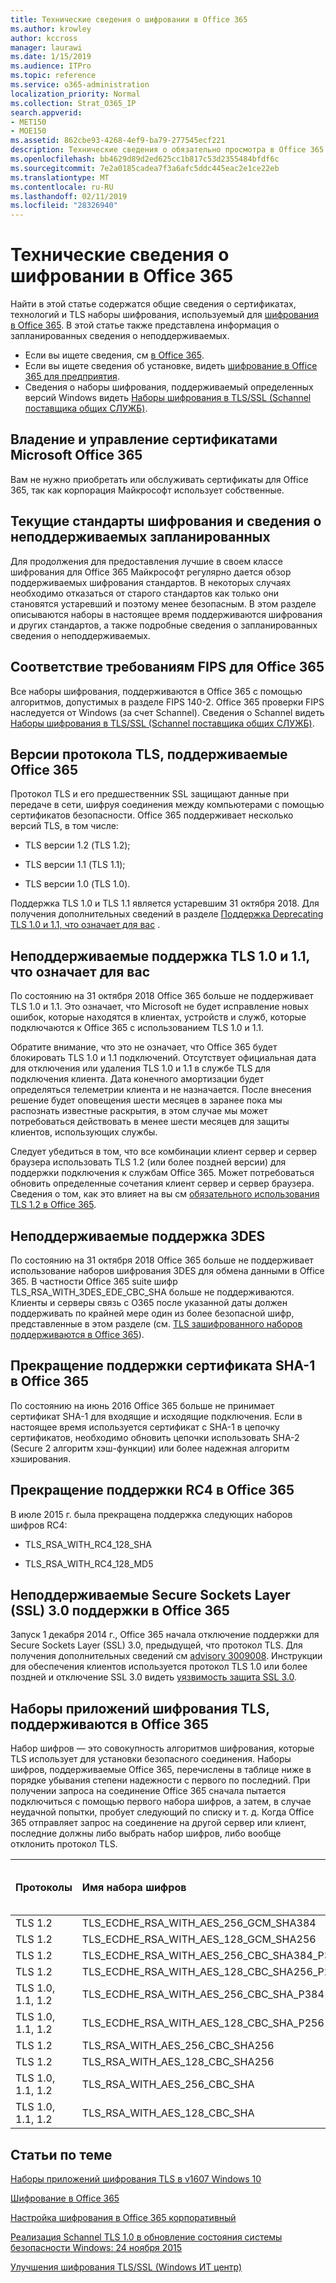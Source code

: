 ```yaml
---
title: Технические сведения о шифровании в Office 365
ms.author: krowley
author: kccross
manager: laurawi
ms.date: 1/15/2019
ms.audience: ITPro
ms.topic: reference
ms.service: o365-administration
localization_priority: Normal
ms.collection: Strat_O365_IP
search.appverid:
- MET150
- MOE150
ms.assetid: 862cbe93-4268-4ef9-ba79-277545ecf221
description: Технические сведения о обязательно просмотра в Office 365.
ms.openlocfilehash: bb4629d89d2ed625cc1b817c53d2355484bfdf6c
ms.sourcegitcommit: 7e2a0185cadea7f3a6afc5ddc445eac2e1ce22eb
ms.translationtype: MT
ms.contentlocale: ru-RU
ms.lasthandoff: 02/11/2019
ms.locfileid: "28326940"
---
```

# <a name="technical-reference-details-about-encryption-in-office-365"></a>Технические сведения о шифровании в Office 365

Найти в этой статье содержатся общие сведения о сертификатах, технологий и TLS наборы шифрования, используемый для [шифрования в Office 365](encryption.md). В этой статье также представлена информация о запланированных сведения о неподдерживаемых.
  
- Если вы ищете сведения, см [в Office 365](encryption.md).
- Если вы ищете сведения об установке, видеть [шифрование в Office 365 для предприятия](set-up-encryption.md).
- Сведения о наборы шифрования, поддерживаемый определенных версий Windows видеть [Наборы шифрования в TLS/SSL (Schannel поставщика общих СЛУЖБ)](https://docs.microsoft.com/windows/desktop/SecAuthN/cipher-suites-in-schannel).
    
## <a name="microsoft-office-365-certificate-ownership-and-management"></a>Владение и управление сертификатами Microsoft Office 365

Вам не нужно приобретать или обслуживать сертификаты для Office 365, так как корпорация Майкрософт использует собственные.
  
## <a name="current-encryption-standards-and-planned-deprecations"></a>Текущие стандарты шифрования и сведения о неподдерживаемых запланированных

Для продолжения для предоставления лучшие в своем классе шифрования для Office 365 Майкрософт регулярно дается обзор поддерживаемых шифрования стандартов. В некоторых случаях необходимо отказаться от старого стандартов как только они становятся устаревший и поэтому менее безопасным. В этом разделе описываются наборы в настоящее время поддерживаются шифрования и других стандартов, а также подробные сведения о запланированных сведения о неподдерживаемых. 

## <a name="fips-compliance-for-office-365"></a>Соответствие требованиям FIPS для Office 365
Все наборы шифрования, поддерживаются в Office 365 с помощью алгоритмов, допустимых в разделе FIPS 140-2. Office 365 проверки FIPS наследуется от Windows (за счет Schannel). Сведения о Schannel видеть [Наборы шифрования в TLS/SSL (Schannel поставщика общих СЛУЖБ)](https://docs.microsoft.com/windows/desktop/SecAuthN/cipher-suites-in-schannel).
  
## <a name="versions-of-tls-supported-by-office-365"></a>Версии протокола TLS, поддерживаемые Office 365

Протокол TLS и его предшественник SSL защищают данные при передаче в сети, шифруя соединения между компьютерами с помощью сертификатов безопасности. Office 365 поддерживает несколько версий TLS, в том числе:
  
- TLS версии 1.2 (TLS 1.2);
    
- TLS версии 1.1 (TLS 1.1);
    
- TLS версии 1.0 (TLS 1.0).
    
 Поддержка TLS 1.0 и TLS 1.1 является устаревшим 31 октября 2018. Для получения дополнительных сведений в разделе [Поддержка Deprecating TLS 1.0 и 1.1, что означает для вас](technical-reference-details-about-encryption.md#TLS11and12deprecation) . 
  
## <a name="deprecating-support-for-tls-10-and-11-and-what-this-means-for-you"></a>Неподдерживаемые поддержка TLS 1.0 и 1.1, что означает для вас
<a name="TLS11and12deprecation"> </a>

По состоянию на 31 октября 2018 Office 365 больше не поддерживает TLS 1.0 и 1.1. Это означает, что Microsoft не будет исправление новых ошибок, которые находятся в клиентах, устройств и служб, которые подключаются к Office 365 с использованием TLS 1.0 и 1.1.

Обратите внимание, что это не означает, что Office 365 будет блокировать TLS 1.0 и 1.1 подключений. Отсутствует официальная дата для отключения или удаления TLS 1.0 и 1.1 в службе TLS для подключения клиента. Дата конечного амортизации будет определяться телеметрии клиента и не назначается. После внесения решение будет оповещения шести месяцев в заранее пока мы распознать известные раскрытия, в этом случае мы может потребоваться действовать в менее шести месяцев для защиты клиентов, использующих службы.

Следует убедиться в том, что все комбинации клиент сервер и сервер браузера использовать TLS 1.2 (или более поздней версии) для поддержки подключения к службам Office 365. Может потребоваться обновить определенные сочетания клиент сервер и сервер браузера. Сведения о том, как это влияет на вы см [обязательного использования TLS 1.2 в Office 365](https://support.microsoft.com/en-us/help/4057306/preparing-for-tls-1-2-in-office-365).
  
## <a name="deprecating-support-for-3des"></a>Неподдерживаемые поддержка 3DES
<a name="TLS11and12deprecation"> </a>

По состоянию на 31 октября 2018 Office 365 больше не поддерживает использование наборов шифрования 3DES для обмена данными в Office 365. В частности Office 365 suite шифр TLS_RSA_WITH_3DES_EDE_CBC_SHA больше не поддерживаются. Клиенты и серверы связь с O365 после указанной даты должен поддерживать по крайней мере один из более безопасной шифр, представленные в этом разделе (см. [TLS зашифрованного наборов поддерживаются в Office 365](technical-reference-details-about-encryption.md#TLSCipherSuites)).
  
## <a name="deprecating-sha-1-certificate-support-in-office-365"></a>Прекращение поддержки сертификата SHA-1 в Office 365
<a name="TLS11and12deprecation"> </a>

По состоянию на июнь 2016 Office 365 больше не принимает сертификат SHA-1 для входящие и исходящие подключения. Если в настоящее время используется сертификат с SHA-1 в цепочку сертификатов, необходимо обновить цепочки использовать SHA-2 (Secure 2 алгоритм хэш-функции) или более надежная алгоритм хэширования.
  
## <a name="deprecating-rc4-support-in-office-365"></a>Прекращение поддержки RC4 в Office 365
<a name="TLS11and12deprecation"> </a>

В июле 2015 г. была прекращена поддержка следующих наборов шифров RC4:
  
- TLS_RSA_WITH_RC4_128_SHA
    
- TLS_RSA_WITH_RC4_128_MD5
    
## <a name="deprecating-secure-sockets-layer-ssl-30-support-in-office-365"></a>Неподдерживаемые Secure Sockets Layer (SSL) 3.0 поддержки в Office 365
<a name="TLS11and12deprecation"> </a>

Запуск 1 декабря 2014 г., Office 365 начала отключение поддержки для Secure Sockets Layer (SSL) 3.0, предыдущей, что протокол TLS. Для получения дополнительных сведений см [advisory 3009008](https://technet.microsoft.com/library/security/3009008.aspx). Инструкции для обеспечения клиентов используется протокол TLS 1.0 или более поздней и отключение SSL 3.0 видеть [уязвимость защита SSL 3.0](http://blogs.office.com/2014/10/29/protecting-ssl-3-0-vulnerability/).
  
## <a name="tls-cipher-suites-supported-by-office-365"></a>Наборы приложений шифрования TLS, поддерживаются в Office 365
<a name="TLSCipherSuites"> </a>

Набор шифров — это совокупность алгоритмов шифрования, которые TLS использует для установки безопасного соединения. Наборы шифров, поддерживаемые Office 365, перечислены в таблице ниже в порядке убывания степени надежности с первого по последний. При получении запроса на соединение Office 365 сначала пытается подключиться с помощью первого набора шифров, а затем, в случае неудачной попытки, пробует следующий по списку и т. д. Когда Office 365 отправляет запрос на соединение на другой сервер или клиент, последние должны либо выбрать набор шифров, либо вообще отклонить протокол TLS.
  
|**Протоколы**|**Имя набора шифров**|**Алгоритм/надежность обмена ключами**|**Поддержка безопасной пересылки (PFS)**|**Алгоритм/надежность проверки подлинности**|**Шифр и его надежность**|
|:-----|:-----|:-----|:-----|:-----|:-----|
|TLS 1.2  <br/> |TLS_ECDHE_RSA_WITH_AES_256_GCM_SHA384  <br/> |ECDH/192  <br/> |Да  <br/> |RSA/112  <br/> |AES/256  <br/> |
|TLS 1.2  <br/> |TLS_ECDHE_RSA_WITH_AES_128_GCM_SHA256  <br/> |ECDH/128  <br/> |Да  <br/> |RSA/112  <br/> |AES/128  <br/> |
|TLS 1.2  <br/> |TLS_ECDHE_RSA_WITH_AES_256_CBC_SHA384_P384  <br/> |ECDH/192  <br/> |Да  <br/> |RSA/112  <br/> |AES/256  <br/> |
|TLS 1.2  <br/> |TLS_ECDHE_RSA_WITH_AES_128_CBC_SHA256_P256  <br/> |ECDH/128  <br/> |Да  <br/> |RSA/112  <br/> |AES/128  <br/> |
|TLS 1.0, 1.1, 1.2  <br/> |TLS_ECDHE_RSA_WITH_AES_256_CBC_SHA_P384  <br/> |ECDH/192  <br/> |Да  <br/> |RSA/112  <br/> |AES/256  <br/> |
|TLS 1.0, 1.1, 1.2  <br/> |TLS_ECDHE_RSA_WITH_AES_128_CBC_SHA_P256  <br/> |ECDH/128  <br/> |Да  <br/> |RSA/112  <br/> |AES/128  <br/> |
|TLS 1.2  <br/> |TLS_RSA_WITH_AES_256_CBC_SHA256  <br/> |RSA/112  <br/> |Нет  <br/> |RSA/112  <br/> |AES/256  <br/> |
|TLS 1.2  <br/> |TLS_RSA_WITH_AES_128_CBC_SHA256  <br/> |RSA/112  <br/> |Нет  <br/> |RSA/112  <br/> |AES/128  <br/> |
|TLS 1.0, 1.1, 1.2  <br/> |TLS_RSA_WITH_AES_256_CBC_SHA  <br/> |RSA/112  <br/> |Нет  <br/> |RSA/112  <br/> |AES/256  <br/> |
|TLS 1.0, 1.1, 1.2  <br/> |TLS_RSA_WITH_AES_128_CBC_SHA  <br/> |RSA/112  <br/> |Нет  <br/> |RSA/112  <br/> |AES/128  <br/> |
   
## <a name="related-topics"></a>Статьи по теме
[Наборы приложений шифрования TLS в v1607 Windows 10](https://docs.microsoft.com/windows/desktop/SecAuthN/tls-cipher-suites-in-windows-10-v1607)

[Шифрование в Office 365](encryption.md)
  
[Настройка шифрования в Office 365 корпоративный](set-up-encryption.md)
  
[Реализация Schannel TLS 1.0 в обновление состояния системы безопасности Windows: 24 ноября 2015](https://support.microsoft.com/kb/3117336)
  
[Улучшения шифрования TLS/SSL (Windows ИТ центр)](https://technet.microsoft.com/en-us/library/cc766285%28v=ws.10%29.aspx)
  


